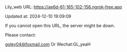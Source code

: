 Lily_web URL: https://ae6d-61-165-102-156.ngrok-free.app

Updated at: 2024-12-10 19:09:09

If you cannot open this URL, the server might be down.

Please contact: 

goley04@foxmail.com Or Wechat:GL_yeaH